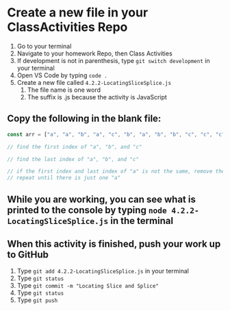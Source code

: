 # Create a new file in your ClassActivities Repo

1. Go to your terminal
2. Navigate to your homework Repo, then Class Activities
3. If development is not in parenthesis, type `git switch development` in your terminal
4. Open VS Code by typing `code .`
5. Create a new file called `4.2.2-LocatingSliceSplice.js`
    1. The file name is one word
    2. The suffix is .js because the activity is JavaScript

## Copy the following in the blank file:

```javascript
const arr = ["a", "a", "b", "a", "c", "b", "a", "b", "b", "c", "c", "c"];

// find the first index of "a", "b", and "c"

// find the last index of "a", "b", and "c"

// if the first index and last index of "a" is not the same, remove the last instance
// repeat until there is just one "a"
```

## While you are working, you can see what is printed to the console by typing `node 4.2.2-LocatingSliceSplice.js` in the terminal

## When this activity is finished, push your work up to GitHub

1. Type `git add 4.2.2-LocatingSliceSplice.js` in your terminal
2. Type `git status`
3. Type `git commit -m "Locating Slice and Splice"`
4. Type `git status`
5. Type `git push`
